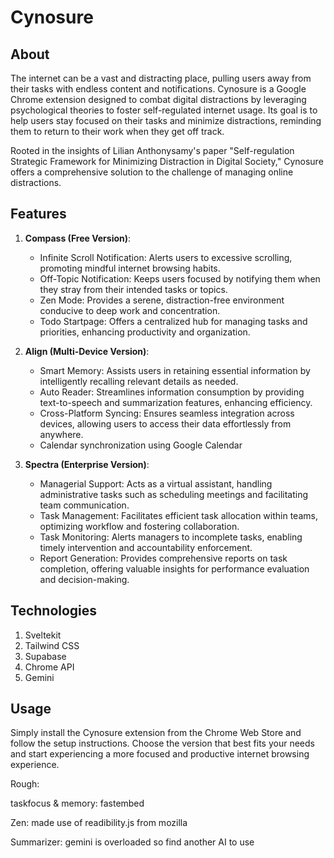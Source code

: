 # Cynosure

## About

The internet can be a vast and distracting place, pulling users away from their tasks with endless content and notifications. Cynosure is a Google Chrome extension designed to combat digital distractions by leveraging psychological theories to foster self-regulated internet usage. Its goal is to help users stay focused on their tasks and minimize distractions, reminding them to return to their work when they get off track.

Rooted in the insights of Lilian Anthonysamy's paper "Self-regulation Strategic Framework for Minimizing Distraction in Digital Society," Cynosure offers a comprehensive solution to the challenge of managing online distractions.

## Features

1. **Compass (Free Version)**:

   - Infinite Scroll Notification: Alerts users to excessive scrolling, promoting mindful internet browsing habits.
   - Off-Topic Notification: Keeps users focused by notifying them when they stray from their intended tasks or topics.
   - Zen Mode: Provides a serene, distraction-free environment conducive to deep work and concentration.
   - Todo Startpage: Offers a centralized hub for managing tasks and priorities, enhancing productivity and organization.

2. **Align (Multi-Device Version)**:

   - Smart Memory: Assists users in retaining essential information by intelligently recalling relevant details as needed.
   - Auto Reader: Streamlines information consumption by providing text-to-speech and summarization features, enhancing efficiency.
   - Cross-Platform Syncing: Ensures seamless integration across devices, allowing users to access their data effortlessly from anywhere.
   - Calendar synchronization using Google Calendar

3. **Spectra (Enterprise Version)**:
   - Managerial Support: Acts as a virtual assistant, handling administrative tasks such as scheduling meetings and facilitating team communication.
   - Task Management: Facilitates efficient task allocation within teams, optimizing workflow and fostering collaboration.
   - Task Monitoring: Alerts managers to incomplete tasks, enabling timely intervention and accountability enforcement.
   - Report Generation: Provides comprehensive reports on task completion, offering valuable insights for performance evaluation and decision-making.

## Technologies

1. Sveltekit
2. Tailwind CSS
3. Supabase
4. Chrome API
5. Gemini

## Usage

Simply install the Cynosure extension from the Chrome Web Store and follow the setup instructions. Choose the version that best fits your needs and start experiencing a more focused and productive internet browsing experience.

Rough:

taskfocus & memory:
fastembed

Zen:
made use of readibility.js from mozilla

Summarizer:
gemini is overloaded so find another AI to use
